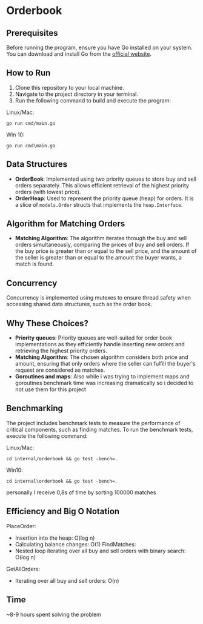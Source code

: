 # Orderbook

## Prerequisites

Before running the program, ensure you have Go installed on your system. You can download and install Go from the [official website](https://go.dev/dl/).

## How to Run

1.  Clone this repository to your local machine.
2.  Navigate to the project directory in your terminal.
3.  Run the following command to build and execute the program:

Linux/Mac:

    go run cmd/main.go

Win 10:

    go run cmd\main.go

## Data Structures

- **OrderBook**: Implemented using two priority queues to store buy and sell orders separately. This allows efficient retrieval of the highest priority orders (with lowest price).
- **OrderHeap**: Used to represent the priority queue (heap) for orders. It is a slice of `models.Order` structs that implements the `heap.Interface`.

## Algorithm for Matching Orders

- **Matching Algorithm**: The algorithm iterates through the buy and sell orders simultaneously, comparing the prices of buy and sell orders. If the buy price is greater than or equal to the sell price, and the amount of the seller is greater than or equal to the amount the buyer wants, a match is found.

## Concurrency

Concurrency is implemented using mutexes to ensure thread safety when accessing shared data structures, such as the order book.

## Why These Choices?

- **Priority queues**: Priority queues are well-suited for order book implementations as they efficiently handle inserting new orders and retrieving the highest priority orders.
- **Matching Algorithm**: The chosen algorithm considers both price and amount, ensuring that only orders where the seller can fulfill the buyer's request are considered as matches.
- **Goroutines and maps**: Also while i was trying to implement maps and goroutines benchmark time was increasing dramatically so i decided to not use them for this project

## Benchmarking

The project includes benchmark tests to measure the performance of critical components, such as finding matches.
To run the benchmark tests, execute the following command:

Linux/Mac:

    cd internal/orderbook && go test -bench=.

Win10:

    cd internal\orderbook && go test -bench=.

personally I receive 0,8s of time by sorting 100000 matches

## Efficiency and Big O Notation

PlaceOrder:  
- Insertion into the heap: O(log n)
- Calculating balance changes: O(1)
FindMatches:
- Nested loop iterating over all buy and sell orders with binary search: O(log n)

GetAllOrders:
- Iterating over all buy and sell orders: O(n)

## Time

~8-9 hours spent solving the problem
